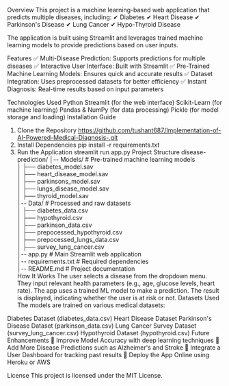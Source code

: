 Overview
This project is a machine learning-based web application that predicts multiple diseases, including:
✔ Diabetes
✔ Heart Disease
✔ Parkinson's Disease
✔ Lung Cancer
✔ Hypo-Thyroid Disease

The application is built using Streamlit and leverages trained machine learning models to provide predictions based on user inputs.

Features
✅ Multi-Disease Prediction: Supports predictions for multiple diseases
✅ Interactive User Interface: Built with Streamlit
✅ Pre-Trained Machine Learning Models: Ensures quick and accurate results
✅ Dataset Integration: Uses preprocessed datasets for better efficiency
✅ Instant Diagnosis: Real-time results based on input parameters

Technologies Used
Python
Streamlit (for the web interface)
Scikit-Learn (for machine learning)
Pandas & NumPy (for data processing)
Pickle (for model storage and loading)
Installation Guide
1. Clone the Repository
https://github.com/tushant687/Implementation-of-AI-Powered-Medical-Diagnosis-.git
2. Install Dependencies
pip install -r requirements.txt
3. Run the Application
streamlit run app.py
Project Structure
disease-prediction/
│-- Models/                        # Pre-trained machine learning models  
│   ├── diabetes_model.sav  
│   ├── heart_disease_model.sav  
│   ├── parkinsons_model.sav  
│   ├── lungs_disease_model.sav  
│   ├── thyroid_model.sav  
│-- Data/                          # Processed and raw datasets  
│   ├── diabetes_data.csv  
│   ├── hypothyroid.csv  
│   ├── parkinson_data.csv  
│   ├── prepocessed_hypothyroid.csv  
│   ├── prepocessed_lungs_data.csv  
│   ├── survey_lung_cancer.csv  
│-- app.py                         # Main Streamlit web application  
│-- requirements.txt                # Required dependencies  
│-- README.md                       # Project documentation  
How It Works
The user selects a disease from the dropdown menu.
They input relevant health parameters (e.g., age, glucose levels, heart rate).
The app uses a trained ML model to make a prediction.
The result is displayed, indicating whether the user is at risk or not.
Datasets Used
The models are trained on various medical datasets:

Diabetes Dataset (diabetes_data.csv)
Heart Disease Dataset
Parkinson's Disease Dataset (parkinson_data.csv)
Lung Cancer Survey Dataset (survey_lung_cancer.csv)
Hypothyroid Dataset (hypothyroid.csv)
Future Enhancements
🚀 Improve Model Accuracy with deep learning techniques
🚀 Add More Disease Predictions such as Alzheimer's and Stroke
🚀 Integrate a User Dashboard for tracking past results
🚀 Deploy the App Online using Heroku or AWS

License
This project is licensed under the MIT License.
